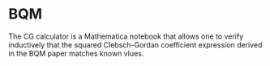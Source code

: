 # BQM
The CG calculator is a Mathematica notebook that allows one to verify inductively 
that the squared Clebsch-Gordan coefficient expression derived in the BQM paper matches known vlues.
